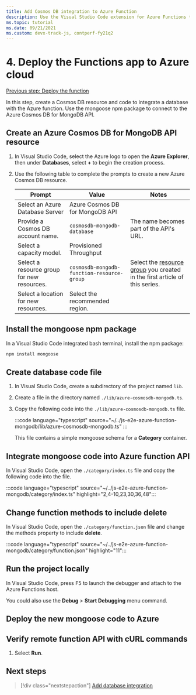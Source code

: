 ```yaml
---
title: Add Cosmos DB integration to Azure Function
description: Use the Visual Studio Code extension for Azure Functions to deploy the Functions app to the Azure cloud. Verify the Functions app is publicly available with a browser. 
ms.topic: tutorial
ms.date: 09/21/2021
ms.custom: devx-track-js, contperf-fy21q2
---
```


# 4. Deploy the Functions app to Azure cloud

[Previous step: Deploy the function](tutorial-vscode-serverless-node-test-local.md)

In this step, create a Cosmos DB resource and code to integrate a database with the Azure function. Use the mongoose npm package to connect to the Azure Cosmos DB for MongoDB API. 

## Create an Azure Cosmos DB for MongoDB API resource

1. In Visual Studio Code, select the Azure logo to open the **Azure Explorer**, then under **Databases**, select **+** to begin the creation process.

1. Use the following table to complete the prompts to create a new Azure Cosmos DB resource. 

    |Prompt|Value|Notes|
    |--|--|--|
    |Select an Azure Database Server|Azure Cosmos DB for MongoDB API||
    |Provide a Cosmos DB account name.|`cosmosdb-mongodb-database`|The name becomes part of the API's URL.|
    |Select a capacity model.|Provisioned Throughput||
    |Select a resource group for new resources.|`cosmosdb-mongodb-function-resource-group`|Select the [resource group](tutorial-vscode-serverless-node-install.md#create-a-resource-group) you created in the first article of this series.|
    |Select a location for new resources.|Select the recommended region.||

## Install the mongoose npm package

In a Visual Studio Code integrated bash terminal, install the npm package:

```bash
npm install mongoose
```

## Create database code file 

1. In Visual Studio Code, create a subdirectory of the project named `lib`.
1. Create a file in the directory named `./lib/azure-cosmosdb-mongodb.ts`.
1. Copy the following code into the `./lib/azure-cosmosdb-mongodb.ts` file.

    :::code language="typescript" source="~/../js-e2e-azure-function-mongodb/lib/azure-cosmosdb-mongodb.ts" :::

    This file contains a simple mongoose schema for a **Category** container. 

## Integrate mongoose code into Azure function API

In Visual Studio Code, open the `./category/index.ts` file and copy the following code into the file.

:::code language="typescript" source="~/../js-e2e-azure-function-mongodb/category/index.ts" highlight="2,4-10,23,30,36,48":::

## Change function methods to include delete

In Visual Studio Code, open the `./category/function.json` file and change the methods property to include **delete**.

:::code language="typescript" source="~/../js-e2e-azure-function-mongodb/category/function.json" highlight="11":::
  
## Run the project locally

In Visual Studio Code, press <kbd>F5</kbd>  to launch the debugger and attach to the Azure Functions host. 

You could also use the **Debug** > **Start Debugging** menu command.

## Deploy the new mongoose code to Azure

## Verify remote function API with cURL commands

1. Select **Run**.

## Next steps

> [!div class="nextstepaction"]
> [Add database integration](tutorial-vscode-serverless-node-database-integration.md) 